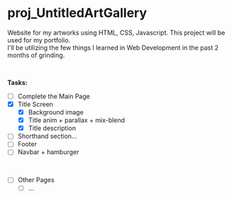 # proj_UntitledArtGallery
Website for my artworks using HTML, CSS, Javascript.
This project will be used for my portfolio. <br />
I'll be utilizing the few things I learned in Web Development in the past 2 months of grinding.

<br />

**Tasks:**
- [ ] Complete the Main Page
- [x] Title Screen
  - [x] Background image
  - [x] Title anim + parallax + mix-blend
  - [x] Title description
- [ ] Shorthand section...
- [ ] Footer
- [ ] Navbar + hamburger
<br />

- [ ] Other Pages
  - [ ] ...
